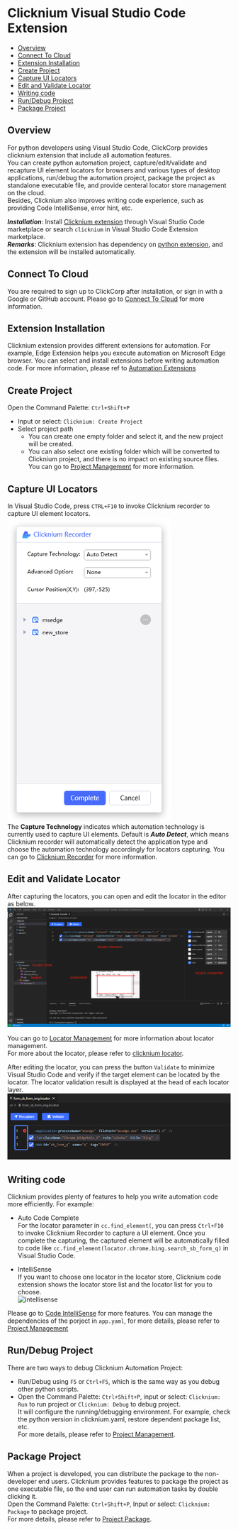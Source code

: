 # Clicknium Visual Studio Code Extension<!-- {docsify-ignore-all} -->

  - [Overview](#overview)
  - [Connect To Cloud](#connect-to-cloud)
  - [Extension Installation](#extension-installation)
  - [Create Project](#create-project)
  - [Capture UI Locators](#capture-ui-locators)
  - [Edit and Validate Locator](#edit-and-validate-locator)
  - [Writing code](#writing-code)
  - [Run/Debug Project](#rundebug-project)
  - [Package Project](#package-project)

## Overview
For python developers using Visual Studio Code, ClickCorp provides clicknium extension that include all automation features.  
You can create python automation project, capture/edit/validate and recapture UI element locators for browsers and various types of desktop applications, run/debug the automation project, package the project as standalone executable file, and provide centeral locator store management on the cloud.  
Besides, Clicknium also improves writing code experience, such as providing Code IntelliSense, error hint, etc.

***Installation​***: Install [Clicknium extension](https://marketplace.visualstudio.com/items?itemName=ClickCorp.clicknium) through Visual Studio Code marketplace or search `clicknium` in Visual Studio Code Extension marketplace.  
***Remarks***: Clicknium extension has dependency on [python extension](https://marketplace.visualstudio.com/items?itemName=ms-python.python), and the extension will be installed automatically. 

## Connect To Cloud
You are required to sign up to ClickCorp after installation, or sign in with a Google or GitHub account. Please go to [Connect To Cloud](./doc/developtools/vscode/connecttocloud.md) for more information.

## Extension Installation
Clicknium extension provides different extensions for automation. For example, Edge Extension helps you execute automation on Microsoft Edge browser.
You can select and install extensions before writing automation code. For more information, please ref to [Automation Extensions](./doc/developtools/extensions/extensions.md)

## Create Project
Open the Command Palette: `Ctrl+Shift+P`
- Input or select: `Clicknium: Create Project`
- Select project path
  - You can create one empty folder and select it, and the new project will be created.
  - You can also select one existing folder which will be converted to Clicknium project, and there is no impact on existing source files.
You can go to [Project Management](./doc/developtools/project_management.md) for more information.

## Capture UI Locators
In Visual Studio Code, press `CTRL+F10` to invoke Clicknium recorder to capture UI element locators.  
![clicknium recorder](../img/recorder_main.png)  
The **Capture Technology** indicates which automation technology is currently used to capture UI elements. Default is ***Auto Detect***, which means Clicknium recorder will automatically detect the application type and choose the automation technology accordingly for locators capturing.
You can go to [Clicknium Recorder](./doc/developtools/recorder/recorder.md) for more information.

## Edit and Validate Locator
After capturing the locators, you can open and edit the locator in the editor as below.  
![clicknium vscode](../img/main.png) 

You can go to [Locator Management](./doc/developtools/vscode/locatormanagement.md) for more information about locator management.  
For more about the locator, please refer to [clicknium locator](./doc/automation/locator.md).  

After editing the locator, you can press the button `Validate` to minimize Visual Studio Code and verify if the target element can be located by the locator. The locator validation result is displayed at the head of each locator layer.  
![validate error](../img/validate_err.png)

## Writing code
Clicknium provides plenty of features to help you write automation code more efficiently. For example:  
- Auto Code Complete  
For the locator parameter in `cc.find_element(`, you can press `Ctrl+F10` to invoke Clicknium Recorder to capture a UI element. Once you complete the capturing, the captured element will be automatically filled to code like `cc.find_element(locator.chrome.bing.search_sb_form_q)` in Visual Studio Code.

- IntelliSense  
If you want to choose one locator in the locator store, Clicknium code extension shows the locator store list and the locator list for you to choose.  
![intellisense](../img/intelliSense.png)

Please go to [Code IntelliSense](./doc/developtools/vscode/codeintelliSense.md) for more features.
You can manage the dependencies of the porject in `app.yaml`, for more details, please refer to [Project Management](./doc/developtools/project_management.md)

## Run/Debug Project
There are two ways to debug Clicknium Automation Project:
- Run/Debug using `F5` or `Ctrl+F5`, which is the same way as you debug other python scripts.
- Open the Command Palette: `Ctrl+Shift+P`, input or select: `Clicknium: Run` to run project or `Clicknium: Debug` to debug project.  
It will configure the running/debugging environment. For example, check the python version in clicknium.yaml, restore dependent package list, etc.   
For more details, please refer to [Project Management](./doc/developtools/project_management.md).

## Package Project
When a project is developed, you can distribute the package to the non-developer end users. Clicknium provides features to package the project as one executable file, so the end user can run automation tasks by double clicking it.  
Open the Command Palette: `Ctrl+Shift+P`, Input or select: `Clicknium: Package` to package project.  
For more details, please refer to [Project Package](./doc/developtools/project_package.md).